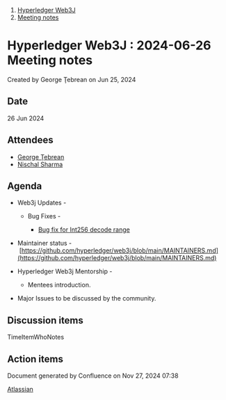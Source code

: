 1. [Hyperledger Web3J](index.html)
2. [Meeting notes](Meeting-notes_23101909.html)

# Hyperledger Web3J : 2024-06-26 Meeting notes

Created by George Ţebrean on Jun 25, 2024

## Date

26 Jun 2024

## Attendees

- [George Ţebrean](https://lf-hyperledger.atlassian.net/wiki/people/620128a9506317006b07342a?ref=confluence)
- [Nischal Sharma](https://lf-hyperledger.atlassian.net/wiki/people/63b4047c4bc858b303ce4eae?ref=confluence)

## Agenda

- Web3j Updates - 
  
  - Bug Fixes - 
    
    - [Bug fix for Int256 decode range](https://github.com/hyperledger/web3j/pull/2070)
- Maintainer status - [https://github.com/hyperledger/web3j/blob/main/MAINTAINERS.md](https://github.com/hyperledger/web3j/blob/main/MAINTAINERS.md)
- Hyperledger Web3j Mentorship - 
  
  - Mentees introduction.
- Major Issues to be discussed by the community.

## Discussion items

TimeItemWhoNotes

## Action items

Document generated by Confluence on Nov 27, 2024 07:38

[Atlassian](http://www.atlassian.com/)

